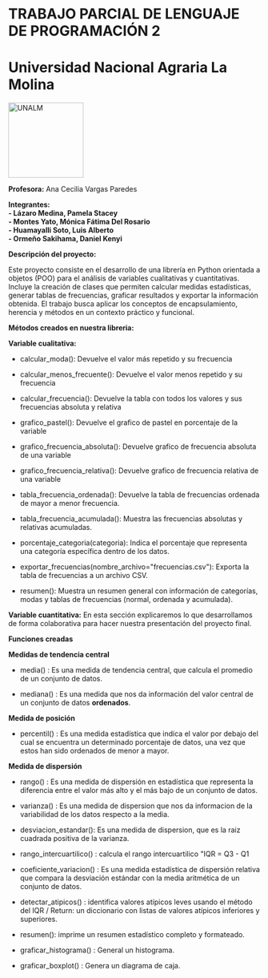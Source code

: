 # TRABAJO PARCIAL DE LENGUAJE DE PROGRAMACIÓN 2
# Universidad Nacional Agraria La Molina
<img src="https://www.lamolina.edu.pe/portada/html/acerca/escudos/download/color/1193x1355_ESCUDOCOLOR.png" alt="UNALM" width="150"/>



**Profesora:** Ana Cecilia Vargas Paredes  

**Integrantes:**  
**- Lázaro Medina, Pamela Stacey**  
**- Montes Yato, Mónica Fátima Del Rosario**  
**- Huamayalli Soto, Luis Alberto**  
**- Ormeño Sakihama, Daniel Kenyi**  

**Descripción del proyecto:**  

Este proyecto consiste en el desarrollo de una librería en Python orientada a objetos (POO) para el análisis de variables cualitativas y cuantitativas. Incluye la creación de clases que permiten calcular medidas estadísticas, generar tablas de frecuencias, graficar resultados y exportar la información obtenida. El trabajo busca aplicar los conceptos de encapsulamiento, herencia y métodos en un contexto práctico y funcional.

**Métodos creados en nuestra libreria:** 

**Variable cualitativa:**

- calcular_moda(): Devuelve el valor más repetido y su frecuencia

- calcular_menos_frecuente(): Devuelve el valor menos repetido y su frecuencia

- calcular_frecuencia(): Devuelve la tabla con todos los valores y sus frecuencias absoluta y relativa

- grafico_pastel(): Devuelve el grafico de pastel en porcentaje de la variable

- grafico_frecuencia_absoluta(): Devuelve grafico de frecuencia absoluta de una variable

- grafico_frecuencia_relativa(): Devuelve grafico de frecuencia relativa de una variable

- tabla_frecuencia_ordenada(): Devuelve la tabla de frecuencias ordenada de mayor a menor frecuencia.

- tabla_frecuencia_acumulada(): Muestra las frecuencias absolutas y relativas acumuladas.

- porcentaje_categoria(categoria): Indica el porcentaje que representa una categoría específica dentro de los datos.

- exportar_frecuencias(nombre_archivo="frecuencias.csv"): Exporta la tabla de frecuencias a un archivo CSV.

- resumen(): Muestra un resumen general con información de categorías, modas y tablas de frecuencias (normal, ordenada y acumulada).

**Variable cuantitativa:**
En esta sección explicaremos lo que desarrollamos de forma colaborativa para hacer nuestra presentación del proyecto final.  

**Funciones creadas**

**Medidas de tendencia central**

- media() : Es una medida de tendencia central, que calcula el promedio de un conjunto de datos.

- mediana() : Es una medida que nos da información del valor central de un conjunto de datos **ordenados**.
 
**Medida de posición**

- percentil() : Es una medida estadística que indica el valor por debajo del cual se encuentra un determinado porcentaje de datos, una vez que estos han sido ordenados de menor a mayor. 

**Medida de dispersión**

- rango() : Es una medida de dispersión en estadística que representa la diferencia entre el valor más alto y el más bajo de un conjunto de datos.

- varianza() : Es una medida de dispersion que nos da informacion de la variabilidad de los datos respecto a la media. 

- desviacion_estandar(): Es una medida de dispersion, que es la raiz cuadrada positiva de la varianza. 

- rango_intercuartilico() : calcula el rango intercuartilico "IQR = Q3 - Q1

- coeficiente_variacion() : Es una medida estadística de dispersión relativa que compara la desviación estándar con la media aritmética de un conjunto de datos.

- detectar_atipicos() : identifica valores atípicos leves usando el método del IQR / Return: un diccionario con listas de valores 
atípicos inferiores y superiores.

- resumen(): imprime un resumen estadístico completo y formateado.

- graficar_histograma() : General un histograma.

- graficar_boxplot() : Genera un diagrama de caja.
